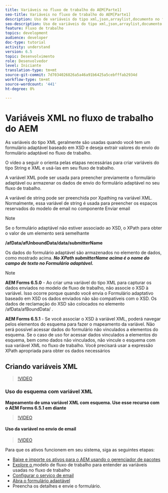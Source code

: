 ```yaml
---
title: Variáveis no fluxo de trabalho do AEM[Parte1]
seo-title: Variáveis no fluxo de trabalho do AEM[Parte1]
description: Uso de variáveis do tipo xml,json,arraylist,documento no fluxo de trabalho do aem
seo-description: Uso de variáveis do tipo xml,json,arraylist,documento no fluxo de trabalho do aem
feature: Fluxo de trabalho
topics: development
audience: developer
doc-type: tutorial
activity: understand
version: 6.5
topic: Desenvolvimento
role: Desenvolvedor
level: Iniciante
translation-type: tm+mt
source-git-commit: 7d7034026826a5a46a91b6425a5cebfffab2934d
workflow-type: tm+mt
source-wordcount: '441'
ht-degree: 0%

---
```



# Variáveis XML no fluxo de trabalho do AEM

As variáveis do tipo XML geralmente são usadas quando você tem um formulário adaptável baseado em XSD e deseja extrair valores do envio do formulário adaptável no fluxo de trabalho.

O vídeo a seguir o orienta pelas etapas necessárias para criar variáveis do tipo String e XML e usá-las em seu fluxo de trabalho.

A variável XML pode ser usada para preencher previamente o formulário adaptável ou armazenar os dados de envio do formulário adaptável no seu fluxo de trabalho.

A variável de string pode ser preenchida por Xpathing na variável XML. Normalmente, essa variável de string é usada para preencher os espaços reservados do modelo de email no componente Enviar email

>[!NOTE]
>
>Se o formulário adaptável não estiver associado ao XSD, o XPath para obter o valor de um elemento será semelhante
>
>**/afData/afUnboundData/data/submitterName**

Os dados do formulário adaptável são armazenados no elemento de dados, como mostrado acima. **_No XPath submitterName acima é o nome do campo de texto no Formulário adaptável._**

>[!NOTE]
>
>**AEM Forms 6.5.0**  - Ao criar uma variável do tipo XML para capturar os dados enviados no modelo de fluxo de trabalho, não associe o XSD à variável. Isso ocorre porque quando você envia o Formulário adaptativo baseado em XSD os dados enviados não são compatíveis com o XSD. Os dados de reclamação do XSD são colocados no elemento /afData/afBoundData/ .
>
>**AEM Forms 6.5.1**  - Se você associar o XSD à variável XML, poderá navegar pelos elementos do esquema para fazer o mapeamento da variável. Não será possível acessar dados do formulário não vinculados a elementos do esquema. Se o caso de uso for acessar dados vinculados a elementos do esquema, bem como dados não vinculados, não vincule o esquema com sua variável XML no fluxo de trabalho. Você precisará usar a expressão XPath apropriada para obter os dados necessários

## Criando variáveis XML

>[!VIDEO](https://video.tv.adobe.com/v/26440?quality=12?autoplay=1)

### Uso do esquema com variável XML

**Mapeamento de uma variável XML com esquema. Use esse recurso com o AEM Forms 6.5.1 em diante**

>[!VIDEO](https://video.tv.adobe.com/v/28098?quality=9&learn=on)

#### Uso da variável no envio de email

>[!VIDEO](https://video.tv.adobe.com/v/26441?quality=12&learn=on)

Para que os ativos funcionem em seu sistema, siga as seguintes etapas:

* [Baixe e importe os ativos para o AEM usando o gerenciador de pacotes](assets/xmlandstringvariable.zip)
* [Explore o ](http://localhost:4502/editor.html/conf/global/settings/workflow/models/vacationrequest.html) modelo de fluxo de trabalho para entender as variáveis usadas no fluxo de trabalho
* [Configurar o serviço de email](https://helpx.adobe.com/experience-manager/6-5/sites/administering/using/notification.html#ConfiguringtheMailService)
* [Abra o formulário adaptável](http://localhost:4502/content/dam/formsanddocuments/applicationfortimeoff/jcr:content?wcmmode=disabled)
* Preencha os detalhes e envie o formulário.

